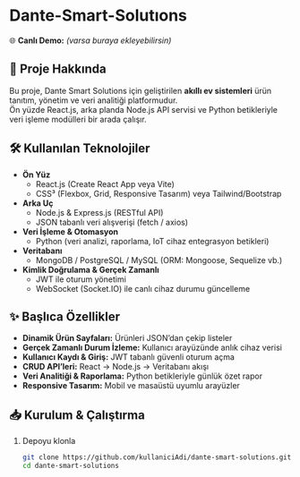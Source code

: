 # Dante-Smart-Solutıons

🌐 **Canlı Demo:** *(varsa buraya ekleyebilirsin)*

## 🚀 Proje Hakkında
Bu proje, Dante Smart Solutions için geliştirilen **akıllı ev sistemleri** ürün tanıtım, yönetim ve veri analitiği platformudur.  
Ön yüzde React.js, arka planda Node.js API servisi ve Python betikleriyle veri işleme modülleri bir arada çalışır.

## 🛠️ Kullanılan Teknolojiler
- **Ön Yüz**  
  - React.js (Create React App veya Vite)  
  - CSS³ (Flexbox, Grid, Responsive Tasarım) veya Tailwind/Bootstrap  
- **Arka Uç**  
  - Node.js & Express.js (RESTful API)  
  - JSON tabanlı veri alışverişi (fetch / axios)  
- **Veri İşleme & Otomasyon**  
  - Python (veri analizi, raporlama, IoT cihaz entegrasyon betikleri)  
- **Veritabanı**  
  - MongoDB / PostgreSQL / MySQL (ORM: Mongoose, Sequelize vb.)  
- **Kimlik Doğrulama & Gerçek Zamanlı**  
  - JWT ile oturum yönetimi  
  - WebSocket (Socket.IO) ile canlı cihaz durumu güncelleme  

## ✨ Başlıca Özellikler
- **Dinamik Ürün Sayfaları:** Ürünleri JSON’dan çekip listeler  
- **Gerçek Zamanlı Durum İzleme:** Kullanıcı arayüzünde anlık cihaz verisi  
- **Kullanıcı Kaydı & Giriş:** JWT tabanlı güvenli oturum açma  
- **CRUD API’leri:** React → Node.js → Veritabanı akışı  
- **Veri Analitiği & Raporlama:** Python betikleriyle günlük özet rapor  
- **Responsive Tasarım:** Mobil ve masaüstü uyumlu arayüzler  

## 📥 Kurulum & Çalıştırma
1. Depoyu klonla  
   ```bash
   git clone https://github.com/kullaniciAdi/dante-smart-solutions.git
   cd dante-smart-solutions

